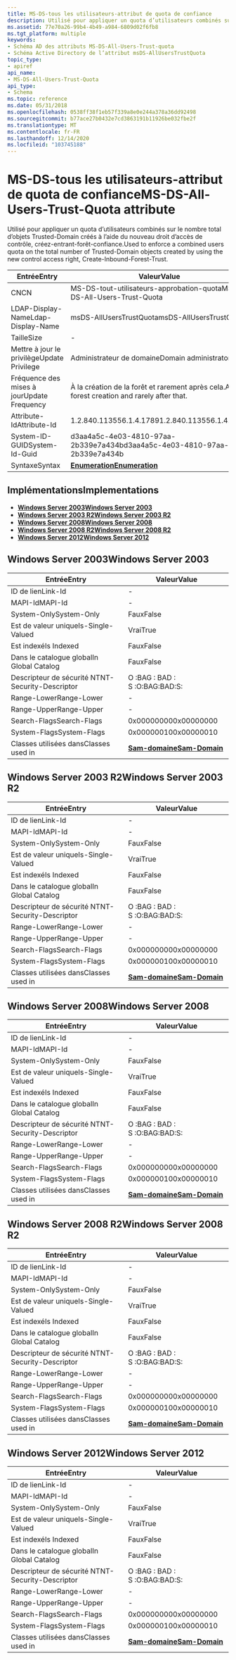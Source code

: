 ```yaml
---
title: MS-DS-tous les utilisateurs-attribut de quota de confiance
description: Utilisé pour appliquer un quota d’utilisateurs combinés sur le nombre total d’objets Trusted-Domain créés à l’aide du nouveau droit d’accès de contrôle, créez-entrant-forêt-confiance.
ms.assetid: 77e70a26-99b4-4b49-a984-6809d02f6fb8
ms.tgt_platform: multiple
keywords:
- Schéma AD des attributs MS-DS-All-Users-Trust-quota
- Schéma Active Directory de l’attribut msDS-AllUsersTrustQuota
topic_type:
- apiref
api_name:
- MS-DS-All-Users-Trust-Quota
api_type:
- Schema
ms.topic: reference
ms.date: 05/31/2018
ms.openlocfilehash: 0538ff38f1eb57f339a8e0e244a378a36dd92498
ms.sourcegitcommit: b77ace27b0432e7cd3863191b11926be032fbe2f
ms.translationtype: MT
ms.contentlocale: fr-FR
ms.lasthandoff: 12/14/2020
ms.locfileid: "103745188"
---
```

# <a name="ms-ds-all-users-trust-quota-attribute"></a><span data-ttu-id="c44f0-105">MS-DS-tous les utilisateurs-attribut de quota de confiance</span><span class="sxs-lookup"><span data-stu-id="c44f0-105">MS-DS-All-Users-Trust-Quota attribute</span></span>

<span data-ttu-id="c44f0-106">Utilisé pour appliquer un quota d’utilisateurs combinés sur le nombre total d’objets Trusted-Domain créés à l’aide du nouveau droit d’accès de contrôle, créez-entrant-forêt-confiance.</span><span class="sxs-lookup"><span data-stu-id="c44f0-106">Used to enforce a combined users quota on the total number of Trusted-Domain objects created by using the new control access right, Create-Inbound-Forest-Trust.</span></span>



| <span data-ttu-id="c44f0-107">Entrée</span><span class="sxs-lookup"><span data-stu-id="c44f0-107">Entry</span></span> | <span data-ttu-id="c44f0-108">Valeur</span><span class="sxs-lookup"><span data-stu-id="c44f0-108">Value</span></span> |
|-------------------|-------------------------------------------|
| <span data-ttu-id="c44f0-109">CN</span><span class="sxs-lookup"><span data-stu-id="c44f0-109">CN</span></span>                | <span data-ttu-id="c44f0-110">MS-DS-tout-utilisateurs-approbation-quota</span><span class="sxs-lookup"><span data-stu-id="c44f0-110">MS-DS-All-Users-Trust-Quota</span></span>               |
| <span data-ttu-id="c44f0-111">LDAP-Display-Name</span><span class="sxs-lookup"><span data-stu-id="c44f0-111">Ldap-Display-Name</span></span> | <span data-ttu-id="c44f0-112">msDS-AllUsersTrustQuota</span><span class="sxs-lookup"><span data-stu-id="c44f0-112">msDS-AllUsersTrustQuota</span></span>                   |
| <span data-ttu-id="c44f0-113">Taille</span><span class="sxs-lookup"><span data-stu-id="c44f0-113">Size</span></span>              | \-                                        |
| <span data-ttu-id="c44f0-114">Mettre à jour le privilège</span><span class="sxs-lookup"><span data-stu-id="c44f0-114">Update Privilege</span></span>  | <span data-ttu-id="c44f0-115">Administrateur de domaine</span><span class="sxs-lookup"><span data-stu-id="c44f0-115">Domain administrator</span></span>                      |
| <span data-ttu-id="c44f0-116">Fréquence des mises à jour</span><span class="sxs-lookup"><span data-stu-id="c44f0-116">Update Frequency</span></span>  | <span data-ttu-id="c44f0-117">À la création de la forêt et rarement après cela.</span><span class="sxs-lookup"><span data-stu-id="c44f0-117">At forest creation and rarely after that.</span></span> |
| <span data-ttu-id="c44f0-118">Attribute-Id</span><span class="sxs-lookup"><span data-stu-id="c44f0-118">Attribute-Id</span></span>      | <span data-ttu-id="c44f0-119">1.2.840.113556.1.4.1789</span><span class="sxs-lookup"><span data-stu-id="c44f0-119">1.2.840.113556.1.4.1789</span></span>                   |
| <span data-ttu-id="c44f0-120">System-ID-GUID</span><span class="sxs-lookup"><span data-stu-id="c44f0-120">System-Id-Guid</span></span>    | <span data-ttu-id="c44f0-121">d3aa4a5c-4e03-4810-97aa-2b339e7a434b</span><span class="sxs-lookup"><span data-stu-id="c44f0-121">d3aa4a5c-4e03-4810-97aa-2b339e7a434b</span></span>      |
| <span data-ttu-id="c44f0-122">Syntaxe</span><span class="sxs-lookup"><span data-stu-id="c44f0-122">Syntax</span></span>            | [<span data-ttu-id="c44f0-123">**Enumeration**</span><span class="sxs-lookup"><span data-stu-id="c44f0-123">**Enumeration**</span></span>](s-enumeration.md)      |



## <a name="implementations"></a><span data-ttu-id="c44f0-124">Implémentations</span><span class="sxs-lookup"><span data-stu-id="c44f0-124">Implementations</span></span>

-   [<span data-ttu-id="c44f0-125">**Windows Server 2003**</span><span class="sxs-lookup"><span data-stu-id="c44f0-125">**Windows Server 2003**</span></span>](#windows-server-2003)
-   [<span data-ttu-id="c44f0-126">**Windows Server 2003 R2**</span><span class="sxs-lookup"><span data-stu-id="c44f0-126">**Windows Server 2003 R2**</span></span>](#windows-server-2003-r2)
-   [<span data-ttu-id="c44f0-127">**Windows Server 2008**</span><span class="sxs-lookup"><span data-stu-id="c44f0-127">**Windows Server 2008**</span></span>](#windows-server-2008)
-   [<span data-ttu-id="c44f0-128">**Windows Server 2008 R2**</span><span class="sxs-lookup"><span data-stu-id="c44f0-128">**Windows Server 2008 R2**</span></span>](#windows-server-2008-r2)
-   [<span data-ttu-id="c44f0-129">**Windows Server 2012**</span><span class="sxs-lookup"><span data-stu-id="c44f0-129">**Windows Server 2012**</span></span>](#windows-server-2012)

## <a name="windows-server-2003"></a><span data-ttu-id="c44f0-130">Windows Server 2003</span><span class="sxs-lookup"><span data-stu-id="c44f0-130">Windows Server 2003</span></span>



| <span data-ttu-id="c44f0-131">Entrée</span><span class="sxs-lookup"><span data-stu-id="c44f0-131">Entry</span></span> | <span data-ttu-id="c44f0-132">Valeur</span><span class="sxs-lookup"><span data-stu-id="c44f0-132">Value</span></span> |
|------------------------|----------------------------------------------|
| <span data-ttu-id="c44f0-133">ID de lien</span><span class="sxs-lookup"><span data-stu-id="c44f0-133">Link-Id</span></span>                | \-                                           |
| <span data-ttu-id="c44f0-134">MAPI-Id</span><span class="sxs-lookup"><span data-stu-id="c44f0-134">MAPI-Id</span></span>                | \-                                           |
| <span data-ttu-id="c44f0-135">System-Only</span><span class="sxs-lookup"><span data-stu-id="c44f0-135">System-Only</span></span>            | <span data-ttu-id="c44f0-136">Faux</span><span class="sxs-lookup"><span data-stu-id="c44f0-136">False</span></span>                                        |
| <span data-ttu-id="c44f0-137">Est de valeur unique</span><span class="sxs-lookup"><span data-stu-id="c44f0-137">Is-Single-Valued</span></span>       | <span data-ttu-id="c44f0-138">Vrai</span><span class="sxs-lookup"><span data-stu-id="c44f0-138">True</span></span>                                         |
| <span data-ttu-id="c44f0-139">Est indexé</span><span class="sxs-lookup"><span data-stu-id="c44f0-139">Is Indexed</span></span>             | <span data-ttu-id="c44f0-140">Faux</span><span class="sxs-lookup"><span data-stu-id="c44f0-140">False</span></span>                                        |
| <span data-ttu-id="c44f0-141">Dans le catalogue global</span><span class="sxs-lookup"><span data-stu-id="c44f0-141">In Global Catalog</span></span>      | <span data-ttu-id="c44f0-142">Faux</span><span class="sxs-lookup"><span data-stu-id="c44f0-142">False</span></span>                                        |
| <span data-ttu-id="c44f0-143">Descripteur de sécurité NT</span><span class="sxs-lookup"><span data-stu-id="c44f0-143">NT-Security-Descriptor</span></span> | <span data-ttu-id="c44f0-144">O :BAG : BAD : S :</span><span class="sxs-lookup"><span data-stu-id="c44f0-144">O:BAG:BAD:S:</span></span>                                 |
| <span data-ttu-id="c44f0-145">Range-Lower</span><span class="sxs-lookup"><span data-stu-id="c44f0-145">Range-Lower</span></span>            | \-                                           |
| <span data-ttu-id="c44f0-146">Range-Upper</span><span class="sxs-lookup"><span data-stu-id="c44f0-146">Range-Upper</span></span>            | \-                                           |
| <span data-ttu-id="c44f0-147">Search-Flags</span><span class="sxs-lookup"><span data-stu-id="c44f0-147">Search-Flags</span></span>           | <span data-ttu-id="c44f0-148">0x00000000</span><span class="sxs-lookup"><span data-stu-id="c44f0-148">0x00000000</span></span>                                   |
| <span data-ttu-id="c44f0-149">System-Flags</span><span class="sxs-lookup"><span data-stu-id="c44f0-149">System-Flags</span></span>           | <span data-ttu-id="c44f0-150">0x00000010</span><span class="sxs-lookup"><span data-stu-id="c44f0-150">0x00000010</span></span>                                   |
| <span data-ttu-id="c44f0-151">Classes utilisées dans</span><span class="sxs-lookup"><span data-stu-id="c44f0-151">Classes used in</span></span>        | [<span data-ttu-id="c44f0-152">**Sam-domaine**</span><span class="sxs-lookup"><span data-stu-id="c44f0-152">**Sam-Domain**</span></span>](c-samdomain.md)<br/> |



## <a name="windows-server-2003-r2"></a><span data-ttu-id="c44f0-153">Windows Server 2003 R2</span><span class="sxs-lookup"><span data-stu-id="c44f0-153">Windows Server 2003 R2</span></span>



| <span data-ttu-id="c44f0-154">Entrée</span><span class="sxs-lookup"><span data-stu-id="c44f0-154">Entry</span></span> | <span data-ttu-id="c44f0-155">Valeur</span><span class="sxs-lookup"><span data-stu-id="c44f0-155">Value</span></span> |
|------------------------|----------------------------------------------|
| <span data-ttu-id="c44f0-156">ID de lien</span><span class="sxs-lookup"><span data-stu-id="c44f0-156">Link-Id</span></span>                | \-                                           |
| <span data-ttu-id="c44f0-157">MAPI-Id</span><span class="sxs-lookup"><span data-stu-id="c44f0-157">MAPI-Id</span></span>                | \-                                           |
| <span data-ttu-id="c44f0-158">System-Only</span><span class="sxs-lookup"><span data-stu-id="c44f0-158">System-Only</span></span>            | <span data-ttu-id="c44f0-159">Faux</span><span class="sxs-lookup"><span data-stu-id="c44f0-159">False</span></span>                                        |
| <span data-ttu-id="c44f0-160">Est de valeur unique</span><span class="sxs-lookup"><span data-stu-id="c44f0-160">Is-Single-Valued</span></span>       | <span data-ttu-id="c44f0-161">Vrai</span><span class="sxs-lookup"><span data-stu-id="c44f0-161">True</span></span>                                         |
| <span data-ttu-id="c44f0-162">Est indexé</span><span class="sxs-lookup"><span data-stu-id="c44f0-162">Is Indexed</span></span>             | <span data-ttu-id="c44f0-163">Faux</span><span class="sxs-lookup"><span data-stu-id="c44f0-163">False</span></span>                                        |
| <span data-ttu-id="c44f0-164">Dans le catalogue global</span><span class="sxs-lookup"><span data-stu-id="c44f0-164">In Global Catalog</span></span>      | <span data-ttu-id="c44f0-165">Faux</span><span class="sxs-lookup"><span data-stu-id="c44f0-165">False</span></span>                                        |
| <span data-ttu-id="c44f0-166">Descripteur de sécurité NT</span><span class="sxs-lookup"><span data-stu-id="c44f0-166">NT-Security-Descriptor</span></span> | <span data-ttu-id="c44f0-167">O :BAG : BAD : S :</span><span class="sxs-lookup"><span data-stu-id="c44f0-167">O:BAG:BAD:S:</span></span>                                 |
| <span data-ttu-id="c44f0-168">Range-Lower</span><span class="sxs-lookup"><span data-stu-id="c44f0-168">Range-Lower</span></span>            | \-                                           |
| <span data-ttu-id="c44f0-169">Range-Upper</span><span class="sxs-lookup"><span data-stu-id="c44f0-169">Range-Upper</span></span>            | \-                                           |
| <span data-ttu-id="c44f0-170">Search-Flags</span><span class="sxs-lookup"><span data-stu-id="c44f0-170">Search-Flags</span></span>           | <span data-ttu-id="c44f0-171">0x00000000</span><span class="sxs-lookup"><span data-stu-id="c44f0-171">0x00000000</span></span>                                   |
| <span data-ttu-id="c44f0-172">System-Flags</span><span class="sxs-lookup"><span data-stu-id="c44f0-172">System-Flags</span></span>           | <span data-ttu-id="c44f0-173">0x00000010</span><span class="sxs-lookup"><span data-stu-id="c44f0-173">0x00000010</span></span>                                   |
| <span data-ttu-id="c44f0-174">Classes utilisées dans</span><span class="sxs-lookup"><span data-stu-id="c44f0-174">Classes used in</span></span>        | [<span data-ttu-id="c44f0-175">**Sam-domaine**</span><span class="sxs-lookup"><span data-stu-id="c44f0-175">**Sam-Domain**</span></span>](c-samdomain.md)<br/> |



## <a name="windows-server-2008"></a><span data-ttu-id="c44f0-176">Windows Server 2008</span><span class="sxs-lookup"><span data-stu-id="c44f0-176">Windows Server 2008</span></span>



| <span data-ttu-id="c44f0-177">Entrée</span><span class="sxs-lookup"><span data-stu-id="c44f0-177">Entry</span></span> | <span data-ttu-id="c44f0-178">Valeur</span><span class="sxs-lookup"><span data-stu-id="c44f0-178">Value</span></span> |
|------------------------|----------------------------------------------|
| <span data-ttu-id="c44f0-179">ID de lien</span><span class="sxs-lookup"><span data-stu-id="c44f0-179">Link-Id</span></span>                | \-                                           |
| <span data-ttu-id="c44f0-180">MAPI-Id</span><span class="sxs-lookup"><span data-stu-id="c44f0-180">MAPI-Id</span></span>                | \-                                           |
| <span data-ttu-id="c44f0-181">System-Only</span><span class="sxs-lookup"><span data-stu-id="c44f0-181">System-Only</span></span>            | <span data-ttu-id="c44f0-182">Faux</span><span class="sxs-lookup"><span data-stu-id="c44f0-182">False</span></span>                                        |
| <span data-ttu-id="c44f0-183">Est de valeur unique</span><span class="sxs-lookup"><span data-stu-id="c44f0-183">Is-Single-Valued</span></span>       | <span data-ttu-id="c44f0-184">Vrai</span><span class="sxs-lookup"><span data-stu-id="c44f0-184">True</span></span>                                         |
| <span data-ttu-id="c44f0-185">Est indexé</span><span class="sxs-lookup"><span data-stu-id="c44f0-185">Is Indexed</span></span>             | <span data-ttu-id="c44f0-186">Faux</span><span class="sxs-lookup"><span data-stu-id="c44f0-186">False</span></span>                                        |
| <span data-ttu-id="c44f0-187">Dans le catalogue global</span><span class="sxs-lookup"><span data-stu-id="c44f0-187">In Global Catalog</span></span>      | <span data-ttu-id="c44f0-188">Faux</span><span class="sxs-lookup"><span data-stu-id="c44f0-188">False</span></span>                                        |
| <span data-ttu-id="c44f0-189">Descripteur de sécurité NT</span><span class="sxs-lookup"><span data-stu-id="c44f0-189">NT-Security-Descriptor</span></span> | <span data-ttu-id="c44f0-190">O :BAG : BAD : S :</span><span class="sxs-lookup"><span data-stu-id="c44f0-190">O:BAG:BAD:S:</span></span>                                 |
| <span data-ttu-id="c44f0-191">Range-Lower</span><span class="sxs-lookup"><span data-stu-id="c44f0-191">Range-Lower</span></span>            | \-                                           |
| <span data-ttu-id="c44f0-192">Range-Upper</span><span class="sxs-lookup"><span data-stu-id="c44f0-192">Range-Upper</span></span>            | \-                                           |
| <span data-ttu-id="c44f0-193">Search-Flags</span><span class="sxs-lookup"><span data-stu-id="c44f0-193">Search-Flags</span></span>           | <span data-ttu-id="c44f0-194">0x00000000</span><span class="sxs-lookup"><span data-stu-id="c44f0-194">0x00000000</span></span>                                   |
| <span data-ttu-id="c44f0-195">System-Flags</span><span class="sxs-lookup"><span data-stu-id="c44f0-195">System-Flags</span></span>           | <span data-ttu-id="c44f0-196">0x00000010</span><span class="sxs-lookup"><span data-stu-id="c44f0-196">0x00000010</span></span>                                   |
| <span data-ttu-id="c44f0-197">Classes utilisées dans</span><span class="sxs-lookup"><span data-stu-id="c44f0-197">Classes used in</span></span>        | [<span data-ttu-id="c44f0-198">**Sam-domaine**</span><span class="sxs-lookup"><span data-stu-id="c44f0-198">**Sam-Domain**</span></span>](c-samdomain.md)<br/> |



## <a name="windows-server-2008-r2"></a><span data-ttu-id="c44f0-199">Windows Server 2008 R2</span><span class="sxs-lookup"><span data-stu-id="c44f0-199">Windows Server 2008 R2</span></span>



| <span data-ttu-id="c44f0-200">Entrée</span><span class="sxs-lookup"><span data-stu-id="c44f0-200">Entry</span></span> | <span data-ttu-id="c44f0-201">Valeur</span><span class="sxs-lookup"><span data-stu-id="c44f0-201">Value</span></span> |
|------------------------|----------------------------------------------|
| <span data-ttu-id="c44f0-202">ID de lien</span><span class="sxs-lookup"><span data-stu-id="c44f0-202">Link-Id</span></span>                | \-                                           |
| <span data-ttu-id="c44f0-203">MAPI-Id</span><span class="sxs-lookup"><span data-stu-id="c44f0-203">MAPI-Id</span></span>                | \-                                           |
| <span data-ttu-id="c44f0-204">System-Only</span><span class="sxs-lookup"><span data-stu-id="c44f0-204">System-Only</span></span>            | <span data-ttu-id="c44f0-205">Faux</span><span class="sxs-lookup"><span data-stu-id="c44f0-205">False</span></span>                                        |
| <span data-ttu-id="c44f0-206">Est de valeur unique</span><span class="sxs-lookup"><span data-stu-id="c44f0-206">Is-Single-Valued</span></span>       | <span data-ttu-id="c44f0-207">Vrai</span><span class="sxs-lookup"><span data-stu-id="c44f0-207">True</span></span>                                         |
| <span data-ttu-id="c44f0-208">Est indexé</span><span class="sxs-lookup"><span data-stu-id="c44f0-208">Is Indexed</span></span>             | <span data-ttu-id="c44f0-209">Faux</span><span class="sxs-lookup"><span data-stu-id="c44f0-209">False</span></span>                                        |
| <span data-ttu-id="c44f0-210">Dans le catalogue global</span><span class="sxs-lookup"><span data-stu-id="c44f0-210">In Global Catalog</span></span>      | <span data-ttu-id="c44f0-211">Faux</span><span class="sxs-lookup"><span data-stu-id="c44f0-211">False</span></span>                                        |
| <span data-ttu-id="c44f0-212">Descripteur de sécurité NT</span><span class="sxs-lookup"><span data-stu-id="c44f0-212">NT-Security-Descriptor</span></span> | <span data-ttu-id="c44f0-213">O :BAG : BAD : S :</span><span class="sxs-lookup"><span data-stu-id="c44f0-213">O:BAG:BAD:S:</span></span>                                 |
| <span data-ttu-id="c44f0-214">Range-Lower</span><span class="sxs-lookup"><span data-stu-id="c44f0-214">Range-Lower</span></span>            | \-                                           |
| <span data-ttu-id="c44f0-215">Range-Upper</span><span class="sxs-lookup"><span data-stu-id="c44f0-215">Range-Upper</span></span>            | \-                                           |
| <span data-ttu-id="c44f0-216">Search-Flags</span><span class="sxs-lookup"><span data-stu-id="c44f0-216">Search-Flags</span></span>           | <span data-ttu-id="c44f0-217">0x00000000</span><span class="sxs-lookup"><span data-stu-id="c44f0-217">0x00000000</span></span>                                   |
| <span data-ttu-id="c44f0-218">System-Flags</span><span class="sxs-lookup"><span data-stu-id="c44f0-218">System-Flags</span></span>           | <span data-ttu-id="c44f0-219">0x00000010</span><span class="sxs-lookup"><span data-stu-id="c44f0-219">0x00000010</span></span>                                   |
| <span data-ttu-id="c44f0-220">Classes utilisées dans</span><span class="sxs-lookup"><span data-stu-id="c44f0-220">Classes used in</span></span>        | [<span data-ttu-id="c44f0-221">**Sam-domaine**</span><span class="sxs-lookup"><span data-stu-id="c44f0-221">**Sam-Domain**</span></span>](c-samdomain.md)<br/> |



## <a name="windows-server-2012"></a><span data-ttu-id="c44f0-222">Windows Server 2012</span><span class="sxs-lookup"><span data-stu-id="c44f0-222">Windows Server 2012</span></span>



| <span data-ttu-id="c44f0-223">Entrée</span><span class="sxs-lookup"><span data-stu-id="c44f0-223">Entry</span></span> | <span data-ttu-id="c44f0-224">Valeur</span><span class="sxs-lookup"><span data-stu-id="c44f0-224">Value</span></span> |
|------------------------|----------------------------------------------|
| <span data-ttu-id="c44f0-225">ID de lien</span><span class="sxs-lookup"><span data-stu-id="c44f0-225">Link-Id</span></span>                | \-                                           |
| <span data-ttu-id="c44f0-226">MAPI-Id</span><span class="sxs-lookup"><span data-stu-id="c44f0-226">MAPI-Id</span></span>                | \-                                           |
| <span data-ttu-id="c44f0-227">System-Only</span><span class="sxs-lookup"><span data-stu-id="c44f0-227">System-Only</span></span>            | <span data-ttu-id="c44f0-228">Faux</span><span class="sxs-lookup"><span data-stu-id="c44f0-228">False</span></span>                                        |
| <span data-ttu-id="c44f0-229">Est de valeur unique</span><span class="sxs-lookup"><span data-stu-id="c44f0-229">Is-Single-Valued</span></span>       | <span data-ttu-id="c44f0-230">Vrai</span><span class="sxs-lookup"><span data-stu-id="c44f0-230">True</span></span>                                         |
| <span data-ttu-id="c44f0-231">Est indexé</span><span class="sxs-lookup"><span data-stu-id="c44f0-231">Is Indexed</span></span>             | <span data-ttu-id="c44f0-232">Faux</span><span class="sxs-lookup"><span data-stu-id="c44f0-232">False</span></span>                                        |
| <span data-ttu-id="c44f0-233">Dans le catalogue global</span><span class="sxs-lookup"><span data-stu-id="c44f0-233">In Global Catalog</span></span>      | <span data-ttu-id="c44f0-234">Faux</span><span class="sxs-lookup"><span data-stu-id="c44f0-234">False</span></span>                                        |
| <span data-ttu-id="c44f0-235">Descripteur de sécurité NT</span><span class="sxs-lookup"><span data-stu-id="c44f0-235">NT-Security-Descriptor</span></span> | <span data-ttu-id="c44f0-236">O :BAG : BAD : S :</span><span class="sxs-lookup"><span data-stu-id="c44f0-236">O:BAG:BAD:S:</span></span>                                 |
| <span data-ttu-id="c44f0-237">Range-Lower</span><span class="sxs-lookup"><span data-stu-id="c44f0-237">Range-Lower</span></span>            | \-                                           |
| <span data-ttu-id="c44f0-238">Range-Upper</span><span class="sxs-lookup"><span data-stu-id="c44f0-238">Range-Upper</span></span>            | \-                                           |
| <span data-ttu-id="c44f0-239">Search-Flags</span><span class="sxs-lookup"><span data-stu-id="c44f0-239">Search-Flags</span></span>           | <span data-ttu-id="c44f0-240">0x00000000</span><span class="sxs-lookup"><span data-stu-id="c44f0-240">0x00000000</span></span>                                   |
| <span data-ttu-id="c44f0-241">System-Flags</span><span class="sxs-lookup"><span data-stu-id="c44f0-241">System-Flags</span></span>           | <span data-ttu-id="c44f0-242">0x00000010</span><span class="sxs-lookup"><span data-stu-id="c44f0-242">0x00000010</span></span>                                   |
| <span data-ttu-id="c44f0-243">Classes utilisées dans</span><span class="sxs-lookup"><span data-stu-id="c44f0-243">Classes used in</span></span>        | [<span data-ttu-id="c44f0-244">**Sam-domaine**</span><span class="sxs-lookup"><span data-stu-id="c44f0-244">**Sam-Domain**</span></span>](c-samdomain.md)<br/> |



 

 





